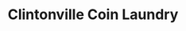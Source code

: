 ---
title: "Clintonville Coin Laundry"
url: /columbus/clintonville-coin-laundry/
shop: Wäscherei
---